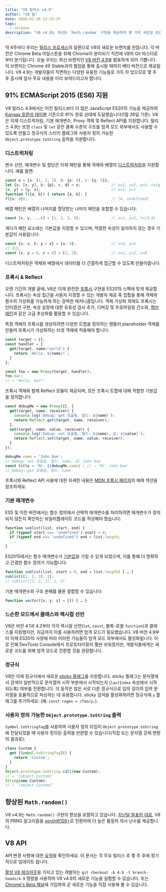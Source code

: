 ```yaml
---
title: "V8 릴리스 v4.9"
author: "V8 팀"
date: 2016-01-26 13:33:37
tags:
  - release
description: "V8 v4.9는 개선된 `Math.random` 구현을 제공하며 몇 가지 새로운 ES2015 언어 기능을 지원합니다."
---
```

약 6주마다 우리는 [릴리스 프로세스](/docs/release-process)의 일환으로 V8의 새로운 브랜치를 만듭니다. 각 버전은 Chrome Beta 마일스톤을 위해 Chrome이 분리되기 직전에 V8의 Git 마스터로부터 분기됩니다. 오늘 우리는 최신 브랜치인 [V8 버전 4.9](https://chromium.googlesource.com/v8/v8.git/+log/branch-heads/4.9)를 발표하게 되어 기쁩니다. 이 브랜치는 Chrome 49 Stable과의 협업을 통해 출시될 때까지 베타 버전으로 제공됩니다. V8 4.9는 개발자들이 직면하는 다양한 유용한 기능들로 가득 차 있으므로 몇 주 후 출시에 앞서 주요 내용을 미리 보여드리고자 합니다.

<!--truncate-->
## 91% ECMAScript 2015 (ES6) 지원

V8 릴리스 4.9에서는 이전 릴리스보다 더 많은 JavaScript ES2015 기능을 제공하여 [Kangax 호환성 테이블](https://kangax.github.io/compat-table/es6/) 기준으로 91% 완료 상태에 도달했습니다(1월 26일 기준). V8은 이제 디스트럭처링, 기본 매개변수, Proxy 객체 및 Reflect API를 지원합니다. 릴리스 4.9는 또한 `class` 및 `let` 같은 블록 수준의 구조를 엄격 모드 외부에서도 사용할 수 있도록 만들고 정규식의 스티키 플래그와 사용자 정의 가능한 `Object.prototype.toString` 출력을 지원합니다.

### 디스트럭처링

변수 선언, 매개변수 및 할당은 이제 패턴을 통해 객체와 배열의 [디스트럭처링](https://developer.mozilla.org/en-US/docs/Web/JavaScript/Reference/Operators/Destructuring_assignment)을 지원합니다. 예를 들면:

```js
const o = {a: [1, 2, 3], b: {p: 4}, c: {q: 5}};
let {a: [x, y], b: {p}, c, d} = o;              // x=1, y=2, p=4, c={q: 5}
[x, y] = [y, x];                                // x=2, y=1
function f({a, b}) { return [a, b]; }
f({a: 4});                                      // [4, undefined]
```

배열 패턴은 배열의 나머지를 할당받는 나머지 패턴을 포함할 수 있습니다:

```js
const [x, y, ...r] = [1, 2, 3, 4];              // x=1, y=2, r=[3,4]
```

게다가 패턴 요소에는 기본값을 지정할 수 있으며, 적절한 속성이 일치하지 않는 경우 기본값이 사용됩니다:

```js
const {a: x, b: y = x} = {a: 4};                // x=4, y=4
// 또는…
const [x, y = 0, z = 0] = [1, 2];               // x=1, y=2, z=0
```

디스트럭처링은 객체와 배열에서 데이터를 더 간결하게 접근할 수 있도록 만들어줍니다.

### 프록시 & Reflect

오랜 기간의 개발 끝에, V8은 이제 완전한 [프록시](https://developer.mozilla.org/en-US/docs/Web/JavaScript/Reference/Global_Objects/Proxy) 구현을 ES2015 스펙에 맞게 제공합니다. 프록시는 속성 접근을 사용자 지정할 수 있는 개발자 제공 훅 집합을 통해 객체와 함수의 가상화를 가능하게 하는 강력한 메커니즘입니다. 객체 가상화 외에도 프록시는 인터셉션 구현, 속성 설정에 대한 유효성 검사 추가, 디버깅 및 프로파일링 간소화, [멤브레인](http://tvcutsem.github.io/js-membranes/)과 같은 고급 추상화를 활용할 수 있습니다.

특정 객체의 프록시를 생성하려면 다양한 트랩을 정의하는 핸들러 placeholder 객체를 만들어 프록시가 가상화하는 타겟 객체에 적용해야 합니다:

```js
const target = {};
const handler = {
  get(target, name='world') {
    return `Hello, ${name}!`;
  }
};

const foo = new Proxy(target, handler);
foo.bar;
// → 'Hello, bar!'
```

프록시 객체와 함께 Reflect 모듈이 제공되며, 모든 프록시 트랩에 대해 적합한 기본값을 정의합니다:

```js
const debugMe = new Proxy({}, {
  get(target, name, receiver) {
    console.log(`Debug: get 호출됨, 필드: ${name}`);
    return Reflect.get(target, name, receiver);
  },
  set(target, name, value, receiver) {
    console.log(`Debug: set 호출됨, 필드: ${name}, 값: ${value}`);
    return Reflect.set(target, name, value, receiver);
  }
});

debugMe.name = 'John Doe';
// Debug: set 호출됨, 필드: name, 값: John Doe
const title = `Mr. ${debugMe.name}`; // → 'Mr. John Doe'
// Debug: get 호출됨, 필드: name
```

프록시와 Reflect API 사용에 대한 자세한 내용은 [MDN 프록시 페이지](https://developer.mozilla.org/en-US/docs/Web/JavaScript/Reference/Global_Objects/Proxy#Examples)의 예제 섹션을 참조하세요.

### 기본 매개변수

ES5 및 이전 버전에서는 함수 정의에서 선택적 매개변수를 처리하려면 매개변수가 정의되지 않은지 확인하는 보일러플레이트 코드를 작성해야 했습니다:

```js
function sublist(list, start, end) {
  if (typeof start === 'undefined') start = 0;
  if (typeof end === 'undefined') end = list.length;
  ...
}
```

ES2015에서는 함수 매개변수가 [기본값](https://developer.mozilla.org/en-US/docs/Web/JavaScript/Reference/Functions/Default_parameters)을 가질 수 있게 되었으며, 이를 통해 더 명확하고 간결한 함수 정의가 가능합니다:

```js
function sublist(list, start = 0, end = list.length) { … }
sublist([1, 2, 3], 1);
// sublist([1, 2, 3], 1, 3)
```

기본 매개변수와 구조 분해를 물론 결합할 수 있습니다:

```js
function vector([x, y, z] = []) { … }
```

### 느슨한 모드에서 클래스와 렉시컬 선언

V8은 버전 4.1과 4.2부터 각각 렉시컬 선언(`let`, `const`, 블록-로컬 `function`)과 클래스를 지원했지만, 지금까지 이를 사용하려면 엄격 모드가 필요했습니다. V8 버전 4.9부터 이제 ES2015 사양에 따라 이러한 기능들이 엄격 모드 외부에서도 활성화됩니다. 이로 인해 DevTools Console에서 프로토타이핑이 훨씬 쉬워졌지만, 개발자들에게는 새로운 코드를 위해 엄격 모드로 전환할 것을 권장합니다.

### 정규식

V8은 이제 정규식에서 새로운 [sticky 플래그](https://developer.mozilla.org/en-US/docs/Web/JavaScript/Reference/Global_Objects/RegExp/sticky)를 지원합니다. sticky 플래그는 문자열에서 검색이 일반적으로 문자열의 시작 부분에서 시작되는지 (`lastIndex` 속성에서 시작되도록) 여부를 전환합니다. 이 동작은 많은 서로 다른 정규식으로 임의 길이의 입력 문자열을 효율적으로 파싱하는 데 유용합니다. sticky 검색을 활성화하려면 정규식에 `y` 플래그를 추가하세요: (예: `const regex = /foo/y;`).

### 사용자 정의 가능한 `Object.prototype.toString` 출력

`Symbol.toStringTag`를 사용하여 사용자 정의 타입이 `Object.prototype.toString`에 전달되었을 때 사용자 정의된 출력을 반환할 수 있습니다(직접 또는 문자열 강제 변환의 결과로):

```js
class Custom {
  get [Symbol.toStringTag]() {
    return 'Custom';
  }
}
Object.prototype.toString.call(new Custom);
// → '[object Custom]'
String(new Custom);
// → '[object Custom]'
```

## 향상된 `Math.random()`

V8 v4.9는 `Math.random()` 구현의 향상을 포함하고 있습니다. [지난달 발표된 대로](/blog/math-random), V8의 PRNG 알고리즘을 [xorshift128+](http://vigna.di.unimi.it/ftp/papers/xorshiftplus.pdf)로 전환하여 더 높은 품질의 의사 난수를 제공합니다.

## V8 API

API 변경 사항에 대한 [요약](https://docs.google.com/document/d/1g8JFi8T_oAE_7uAri7Njtig7fKaPDfotU6huOa1alds/edit)을 확인하세요. 이 문서는 각 주요 릴리스 후 몇 주 후에 정기적으로 업데이트 됩니다.

[활성 V8 체크아웃](https://v8.dev/docs/source-code#using-git)을 가지고 있는 개발자는 `git checkout -b 4.9 -t branch-heads/4.9` 명령을 사용하여 V8 v4.9의 새로운 기능을 실험할 수 있습니다. 또는 [Chrome's Beta 채널](https://www.google.com/chrome/browser/beta.html)에 가입하여 곧 새로운 기능을 직접 사용해 볼 수 있습니다.

